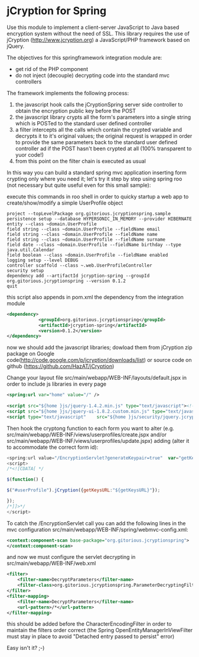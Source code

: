 jCryption for Spring
====================

Use this module to implement a client-server JavaScript to Java based encryption system without the need <sic> of SSL.
This library requires the use of jCryption (http://www.jcryption.org) a JavaScript/PHP framework based on jQuery.

The objectives for this springframework integration module are:

* get rid of the PHP component
* do not inject (decouple) decrypting code into the standard mvc controllers

The framework implements the following process:

1. the javascript hook calls the jCryptionSpring server side controller to obtain the encryption public key before the POST
2. the javascript library crypts all the form's parameters into a single string which is POSTed to the standard user defined controller
3. a filter intercepts all the calls which contain the crypted variable and decrypts it to it's original values; the original request is wrapped in order to provide the same parameters back to the standard user defined controller ad if the POST hasn't been crypted at all (100% transparent to yuor code!)
4. from this point on the filter chain is executed as usual

In this way you can build a standard spring mvc application inserting form crypting only where you need it; let's try it step by step using spring roo (not necessary but quite useful even for this small sample):

execute this commands in roo shell in order to quicky startup a web app to create/show/modify a simple UserProfile object

```
project --topLevelPackage org.gitorious.jcryptionspring.sample
persistence setup --database HYPERSONIC_IN_MEMORY --provider HIBERNATE 
entity --class ~domain.UserProfile
field string --class ~domain.UserProfile --fieldName email
field string --class ~domain.UserProfile --fieldName name
field string --class ~domain.UserProfile --fieldName surname
field date --class ~domain.UserProfile --fieldName birthday --type java.util.Calendar
field boolean --class ~domain.UserProfile --fieldName enabled
logging setup --level DEBUG 
controller scaffold --class ~.web.UserProfileController 
security setup
dependency add --artifactId jcryption-spring --groupId org.gitorious.jcryptionspring --version 0.1.2 
quit
```

this script also appends in pom.xml the dependency from the integration module

```XML
<dependency>
            <groupId>org.gitorious.jcryptionspring</groupId>
            <artifactId>jcryption-spring</artifactId>
            <version>0.1.2</version>
</dependency>
```

now we should add the javascript libraries; dowload them from jCryption zip package on Google code(http://code.google.com/p/jcryption/downloads/list) or source code on github (https://github.com/HazAT/jCryption)

Change your layout file  src/main/webapp/WEB-INF/layouts/default.jspx in order to include js libraries in every page 

```XML
<spring:url var="home" value="/" />
        
<script src="${home }js/jquery-1.4.2.min.js" type="text/javascript"><!--  --></script>  
<script src="${home }js/jquery-ui-1.8.2.custom.min.js" type="text/javascript"><!--  --></script>  
<script type="text/javascript"    src="${home }js/security/jquery.jcryption-1.2.js"><!--  --></script>
```

Then hook the cryptong function to each form you want to alter (e.g. src/main/webapp/WEB-INF/views/userprofiles/create.jspx and/or src/main/webapp/WEB-INF/views/userprofiles/update.jspx) adding (alter it to accommodate the correct form id):

```javascript
<spring:url value="/EncryptionServlet?generateKeypair=true"  var="getKeysURL"/>
<script>  
/*<![CDATA[ */  

$(function() {

$("#userProfile").jCryption({getKeysURL:"${getKeysURL}"});

});
/*]]>*/
</script> 
```

To catch the /EncryptionServlet call you can add the following lines in the mvc configuration src/main/webapp/WEB-INF/spring/webmvc-config.xml:

```XML
<context:component-scan base-package="org.gitorious.jcryptionspring">
</context:component-scan>
```

and now we must configure the servlet decrypting in src/main/webapp/WEB-INF/web.xml

```XML
<filter>
    <filter-name>DecryptParameters</filter-name>  
    <filter-class>org.gitorious.jcryptionspring.ParameterDecryptingFilter</filter-class>  
</filter>  
<filter-mapping>  
    <filter-name>DecryptParameters</filter-name>  
    <url-pattern>/*</url-pattern>  
</filter-mapping>
```

this should be added before the CharacterEncodingFilter in order to maintain the filters order correct (the Spring OpenEntityManagerInViewFilter must stay in place to avoid  "Detached entry passed to persist" error)

Easy isn't it? ;-)


